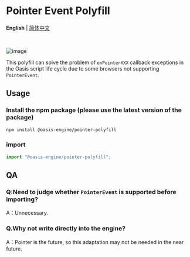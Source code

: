 # Pointer Event Polyfill

<p align='left'>
<b>English</b> | <a href="https://github.com/oasis-engine/polyfill-pointer-event/blob/main/README.zh-CN.md">简体中文</a>
<!-- Contributors: Thanks for geting interested, however we DON'T accept new transitions to the README, thanks. -->
</p>

<br>

![image](https://user-images.githubusercontent.com/7768919/167619363-b358b4af-c3c2-4aa9-a2d7-a7b04cb84330.png)

This polyfill can solve the problem of `onPointerXXX` callback exceptions in the Oasis script life cycle due to some browsers not supporting `PointerEvent`.
## Usage

### Install the npm package (please use the latest version of the package)

```sh
npm install @oasis-engine/pointer-polyfill
```

### import

```javascript
import "@oasis-engine/pointer-polyfill";
```

## QA

### Q:Need to judge whether `PointerEvent` is supported before importing?

A：Unnecessary.

### Q.Why not write directly into the engine?

A：Pointer is the future, so this adaptation may not be needed in the near future.
